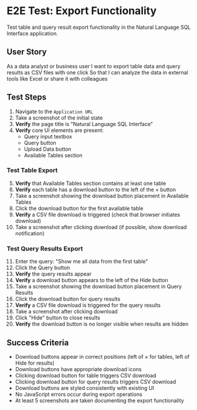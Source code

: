 # E2E Test: Export Functionality

Test table and query result export functionality in the Natural Language SQL Interface application.

## User Story

As a data analyst or business user
I want to export table data and query results as CSV files with one click
So that I can analyze the data in external tools like Excel or share it with colleagues

## Test Steps

1. Navigate to the `Application URL`
2. Take a screenshot of the initial state
3. **Verify** the page title is "Natural Language SQL Interface"
4. **Verify** core UI elements are present:
   - Query input textbox
   - Query button
   - Upload Data button
   - Available Tables section

### Test Table Export

5. **Verify** that Available Tables section contains at least one table
6. **Verify** each table has a download button to the left of the × button
7. Take a screenshot showing the download button placement in Available Tables
8. Click the download button for the first available table
9. **Verify** a CSV file download is triggered (check that browser initiates download)
10. Take a screenshot after clicking download (if possible, show download notification)

### Test Query Results Export

11. Enter the query: "Show me all data from the first table"
12. Click the Query button
13. **Verify** the query results appear
14. **Verify** a download button appears to the left of the Hide button
15. Take a screenshot showing the download button placement in Query Results
16. Click the download button for query results
17. **Verify** a CSV file download is triggered for the query results
18. Take a screenshot after clicking download
19. Click "Hide" button to close results
20. **Verify** the download button is no longer visible when results are hidden

## Success Criteria
- Download buttons appear in correct positions (left of × for tables, left of Hide for results)
- Download buttons have appropriate download icons
- Clicking download button for table triggers CSV download
- Clicking download button for query results triggers CSV download
- Download buttons are styled consistently with existing UI
- No JavaScript errors occur during export operations
- At least 5 screenshots are taken documenting the export functionality